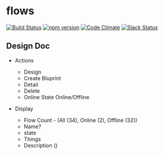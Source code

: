 # flows

[![Build Status](https://travis-ci.org/octoblu/flows.svg?branch=master)](https://travis-ci.org/octoblu/flows)
[![npm version](https://badge.fury.io/js/flows.svg)](http://badge.fury.io/js/flows)
[![Code Climate](https://codeclimate.com/github/octoblu/flows.png)](https://codeclimate.com/github/octoblu/flows)
[![Slack Status](http://community-slack.octoblu.com/badge.svg)](http://community-slack.octoblu.com)

## Design Doc
- Actions
  - Design
  - Create Bluprint
  - Detail
  - Delete
  - Online State Online/Offline

- Display
  - Flow Count - (All (34), Online (2), Offline (32))
  - Name?
  - state
  - Things
  - Description ()
